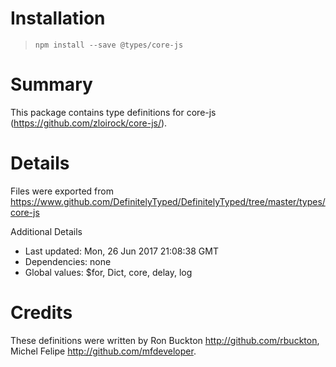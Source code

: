 # Installation
> `npm install --save @types/core-js`

# Summary
This package contains type definitions for core-js (https://github.com/zloirock/core-js/).

# Details
Files were exported from https://www.github.com/DefinitelyTyped/DefinitelyTyped/tree/master/types/core-js

Additional Details
 * Last updated: Mon, 26 Jun 2017 21:08:38 GMT
 * Dependencies: none
 * Global values: $for, Dict, core, delay, log

# Credits
These definitions were written by Ron Buckton <http://github.com/rbuckton>, Michel Felipe <http://github.com/mfdeveloper>.
